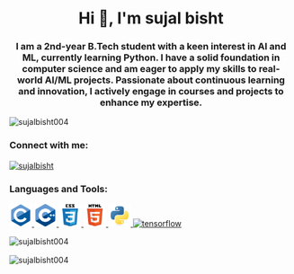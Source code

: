 <h1 align="center">Hi 👋, I'm sujal bisht</h1>
<h3 align="center">I am a 2nd-year B.Tech student with a keen interest in AI and ML, currently learning Python. I have a solid foundation in computer science and am eager to apply my skills to real-world AI/ML projects. Passionate about continuous learning and innovation, I actively engage in courses and projects to enhance my expertise.</h3>

<p align="left"> <img src="https://komarev.com/ghpvc/?username=sujalbisht004&label=Profile%20views&color=0e75b6&style=flat" alt="sujalbisht004" /> </p>

<h3 align="left">Connect with me:</h3>
<p align="left">
<a href="https://linkedin.com/in/sujalbisht" target="blank"><img align="center" src="https://raw.githubusercontent.com/rahuldkjain/github-profile-readme-generator/master/src/images/icons/Social/linked-in-alt.svg" alt="sujalbisht" height="30" width="40" /></a>
</p>

<h3 align="left">Languages and Tools:</h3>
<p align="left"> <a href="https://www.cprogramming.com/" target="_blank" rel="noreferrer"> <img src="https://raw.githubusercontent.com/devicons/devicon/master/icons/c/c-original.svg" alt="c" width="40" height="40"/> </a> <a href="https://www.w3schools.com/cpp/" target="_blank" rel="noreferrer"> <img src="https://raw.githubusercontent.com/devicons/devicon/master/icons/cplusplus/cplusplus-original.svg" alt="cplusplus" width="40" height="40"/> </a> <a href="https://www.w3schools.com/css/" target="_blank" rel="noreferrer"> <img src="https://raw.githubusercontent.com/devicons/devicon/master/icons/css3/css3-original-wordmark.svg" alt="css3" width="40" height="40"/> </a> <a href="https://www.w3.org/html/" target="_blank" rel="noreferrer"> <img src="https://raw.githubusercontent.com/devicons/devicon/master/icons/html5/html5-original-wordmark.svg" alt="html5" width="40" height="40"/> </a> <a href="https://www.python.org" target="_blank" rel="noreferrer"> <img src="https://raw.githubusercontent.com/devicons/devicon/master/icons/python/python-original.svg" alt="python" width="40" height="40"/> </a> <a href="https://www.tensorflow.org" target="_blank" rel="noreferrer"> <img src="https://www.vectorlogo.zone/logos/tensorflow/tensorflow-icon.svg" alt="tensorflow" width="40" height="40"/> </a> </p>

<p><img align="center" src="https://github-readme-stats.vercel.app/api/top-langs?username=sujalbisht004&show_icons=true&locale=en&layout=compact" alt="sujalbisht004" /></p>

<p><img align="center" src="https://github-readme-streak-stats.herokuapp.com/?user=sujalbisht004&" alt="sujalbisht004" /></p>
